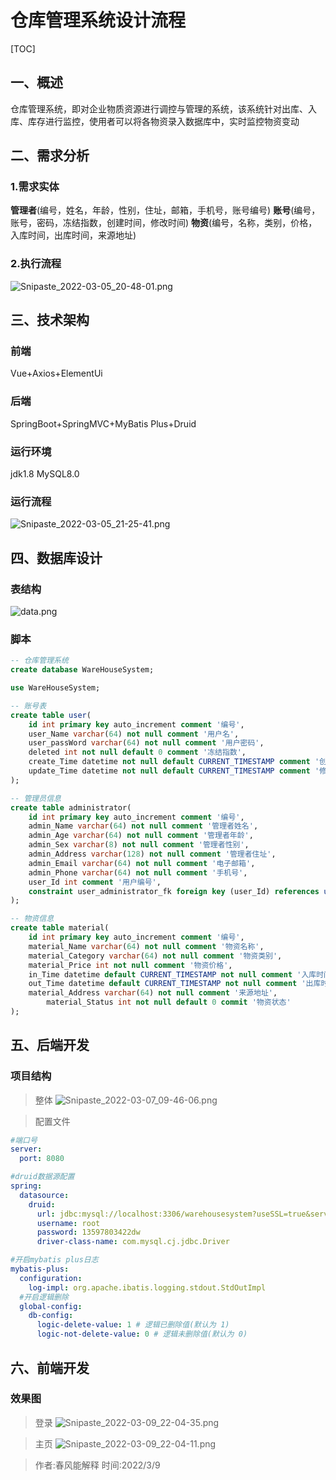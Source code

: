 # 仓库管理系统设计流程

[TOC]

## 一、概述

仓库管理系统，即对企业物质资源进行调控与管理的系统，该系统针对出库、入库、库存进行监控，使用者可以将各物资录入数据库中，实时监控物资变动

## 二、需求分析

### 1.需求实体

**管理者**(编号，姓名，年龄，性别，住址，邮箱，手机号，账号编号)
**账号**(编号，账号，密码，冻结指数，创建时间，修改时间)
**物资**(编号，名称，类别，价格，入库时间，出库时间，来源地址)

### 2.执行流程

![Snipaste_2022-03-05_20-48-01.png](img/Snipaste_2022-03-05_20-48-01.png)

## 三、技术架构

### 前端

Vue+Axios+ElementUi

### 后端

SpringBoot+SpringMVC+MyBatis Plus+Druid

### 运行环境

jdk1.8
MySQL8.0

### 运行流程

![Snipaste_2022-03-05_21-25-41.png](img/Snipaste_2022-03-05_21-25-41.png)

## 四、数据库设计

### 表结构

![data.png](img/data.png)

### 脚本

```sql
-- 仓库管理系统
create database WareHouseSystem;

use WareHouseSystem;

-- 账号表
create table user(
	id int primary key auto_increment comment '编号',
	user_Name varchar(64) not null comment '用户名',
	user_passWord varchar(64) not null comment '用户密码',
	deleted int not null default 0 comment '冻结指数',
	create_Time datetime not null default CURRENT_TIMESTAMP comment '创建时间',
	update_Time datetime not null default CURRENT_TIMESTAMP comment '修改时间'
);

-- 管理员信息
create table administrator(
	id int primary key auto_increment comment '编号',
	admin_Name varchar(64) not null comment '管理者姓名',
	admin_Age varchar(64) not null comment '管理者年龄',
	admin_Sex varchar(8) not null comment '管理者性别',
	admin_Address varchar(128) not null comment '管理者住址',
	admin_Email varchar(64) not null comment '电子邮箱',
	admin_Phone varchar(64) not null comment '手机号',
	user_Id int comment '用户编号',
	constraint user_administrator_fk foreign key (user_Id) references user(id)
);

-- 物资信息
create table material(
	id int primary key auto_increment comment '编号',
	material_Name varchar(64) not null comment '物资名称',
	material_Category varchar(64) not null comment '物资类别',
	material_Price int not null comment '物资价格',
	in_Time datetime default CURRENT_TIMESTAMP not null comment '入库时间',
	out_Time datetime default CURRENT_TIMESTAMP not null comment '出库时间',
	material_Address varchar(64) not null comment '来源地址',
        material_Status int not null default 0 commit '物资状态'
);
```

## 五、后端开发

### 项目结构

> 整体
> ![Snipaste_2022-03-07_09-46-06.png](img/Snipaste_2022-03-07_09-46-06.png)

> 配置文件

```yml
#端口号
server:
  port: 8080

#druid数据源配置
spring:
  datasource:
    druid:
      url: jdbc:mysql://localhost:3306/warehousesystem?useSSL=true&serverTimezone=GMT&characterEncoding=utf8
      username: root
      password: 13597803422dw
      driver-class-name: com.mysql.cj.jdbc.Driver

#开启mybatis plus日志
mybatis-plus:
  configuration:
    log-impl: org.apache.ibatis.logging.stdout.StdOutImpl
  #开启逻辑删除
  global-config:
    db-config:
      logic-delete-value: 1 # 逻辑已删除值(默认为 1)
      logic-not-delete-value: 0 # 逻辑未删除值(默认为 0)
```

## 六、前端开发

### 效果图

> 登录
> ![Snipaste_2022-03-09_22-04-35.png](img/Snipaste_2022-03-09_22-04-35.png)

> 主页
> ![Snipaste_2022-03-09_22-04-11.png](img/Snipaste_2022-03-09_22-04-11.png)

> 作者:春风能解释
> 时间:2022/3/9
